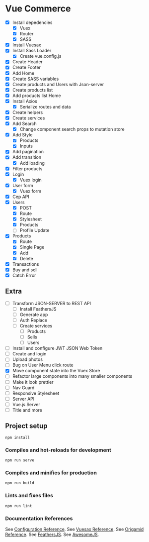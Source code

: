 # Vue Commerce

- [x] Install depedencies
  - [x] Vuex
  - [x] Router
  - [x] SASS
- [x] Install Vuesax
- [x] Install Sass Loader
  - [x] Create vue.config.js
- [x] Create Header
- [x] Create Footer
- [x] Add Home
- [x] Create SASS variables
- [x] Create products and Users with Json-server
- [x] Create products list
- [x] Add products list Home
- [x] Install Axios
  - [x] Serialize routes and data
- [x] Create helpers
- [x] Create services
- [x] Add Search
  - [x] Change component search props to mutation store
- [x] Add Style
  - [x] Products
  - [x] Inputs
- [x] Add pagination
- [x] Add transition
  - [x] Add loading
- [x] Filter products
- [x] Login
  - [x] Vuex login
- [x] User form
  - [x] Vuex form
- [x] Cep API
- [x] Users
  - [x] POST
  - [x] Route
  - [x] Stylesheet
  - [x] Products
  - [ ] Profile Update
- [x] Products
  - [x] Route
  - [x] Single Page
  - [x] Add
  - [x] Delete
- [x] Transactions
- [x] Buy and sell
- [x] Catch Error

## Extra

- [ ] Transform JSON-SERVER to REST API
  - [ ] Install FeathersJS
  - [ ] Generate app
  - [ ] Auth Replace
  - [ ] Create services
    - [ ] Products
    - [ ] Sells
    - [ ] Users
- [ ] Install and configure JWT JSON Web Token
- [ ] Create and login
- [ ] Upload photos
- [ ] Bug on User Menu click route
- [x] Move component state into the Vuex Store
- [ ] Refactor large components into many smaller components
- [ ] Make it look prettier
- [ ] Nav Guard
- [ ] Responsive Stylesheet
- [ ] Server API
- [ ] Vue.js Server
- [ ] Title and more

## Project setup

```
npm install
```

### Compiles and hot-reloads for development

```
npm run serve
```

### Compiles and minifies for production

```
npm run build
```

### Lints and fixes files

```
npm run lint
```

### Documentation References

See [Configuration Reference](https://cli.vuejs.org/config/).
See [Vuesax Reference](https://lusaxweb.github.io/vuesax/).
See [Origamid Reference](https://www.origamid.com/slide/vue-js-completo/).
See [FeathersJS](https://docs.feathersjs.com/guides/).
See [AwesomeJS](https://awesomejs.dev/).
